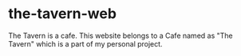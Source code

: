 # the-tavern-web
The Tavern is a cafe.
This website belongs to a Cafe named as "The Tavern" which is a part of my personal project.